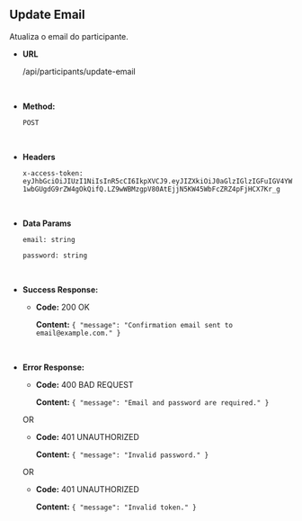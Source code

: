 ## **Update Email**

Atualiza o email do participante.

- **URL**

  /api/participants/update-email

</br>

- **Method:**

  `POST`

</br>

- **Headers**

  `x-access-token: eyJhbGciOiJIUzI1NiIsInR5cCI6IkpXVCJ9.eyJIZXkiOiJ0aGlzIGlzIGFuIGV4YW1wbGUgdG9rZW4gOkQifQ.LZ9wWBMzgpV80AtEjjN5KW45WbFcZRZ4pFjHCX7Kr_g`

</br>

- **Data Params**

  `email: string`

  `password: string`

</br>

- **Success Response:**

  - **Code:** 200 OK

    **Content:** `{ "message": "Confirmation email sent to email@example.com." }`

</br>

- **Error Response:**

  - **Code:** 400 BAD REQUEST

    **Content:** `{ "message": "Email and password are required." }`

  OR

  - **Code:** 401 UNAUTHORIZED

    **Content:** `{ "message": "Invalid password." }`

  OR

  - **Code:** 401 UNAUTHORIZED

    **Content:** `{ "message": "Invalid token." }`
